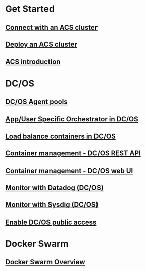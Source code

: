 # Get Started
## [Connect with an ACS cluster](container-service-connect.md)
## [Deploy an ACS cluster](container-service-deployment.md)
## [ACS introduction](container-service-intro.md)
# DC/OS
## [DC/OS Agent pools](container-service-dcos-agents.md)
## [App/User Specific Orchestrator in DC/OS](container-service-application-specific-marathon.md)
## [Load balance containers in DC/OS](container-service-load-balancing.md)
## [Container management - DC/OS REST API](container-service-mesos-marathon-rest.md)
## [Container management - DC/OS web UI](container-service-mesos-marathon-ui.md)
## [Monitor with Datadog (DC/OS)](container-service-monitoring.md)
## [Monitor with Sysdig (DC/OS)](container-service-monitoring-sysdig.md)
## [Enable DC/OS public access](container-service-enable-public-access.md)
# Docker Swarm
## [Docker Swarm Overview](container-service-docker-swarm.md)
